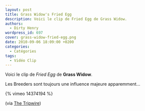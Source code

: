 ```yaml
---
layout: post
title: Grass Widow's Fried Egg
description: Voici le clip de Fried Egg de Grass Widow.
authors:
  - Dirty Henry
wordpress_id: 697
cover: grass-widow-fried-egg.png
date: 2010-09-06 18:09:00 +0200
categories:
  - Catégories
tags:
  - Vidéo Clip
---
```


Voici le clip de _Fried Egg_ de **Grass Widow**.

Les Breeders sont toujours une influence majeure apparemment…

{% vimeo 14374194 %}

(via
[The Tripwire](http://www.thetripwire.com/tripwiretv/2010/08/25/video-grass-widow-fried-egg/))
